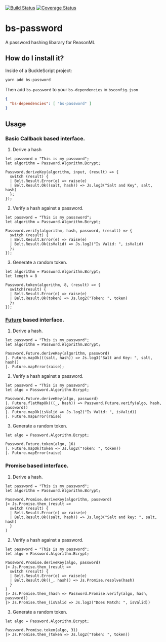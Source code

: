 [![Build Status](https://travis-ci.com/scull7/bs-password.svg?branch=master)](https://travis-ci.com/scull7/bs-password)
[![Coverage Status](https://coveralls.io/repos/github/scull7/bs-password/badge.svg?branch=master)](https://coveralls.io/github/scull7/bs-password?branch=master)

# bs-password

A password hashing libarary for ReasonML

## How do I install it?

Inside of a BuckleScript project:

```sh
yarn add bs-password
```

Then add `bs-password` to your `bs-dependencies` in `bsconfig.json`

```json
{
  "bs-dependencies": [ "bs-password" ]
}
```

## Usage

### Basic Callback based interface.

1. Derive a hash

```reason
let password = "This is my password";
let algorithm = Password.Algorithm.Bcrypt;

Password.deriveKey(algorithm, input, (result) => {
  switch (result) {
  | Belt.Result.Error(e) => raise(e)
  | Belt.Result.Ok((salt, hash)) => Js.log3("Salt and Key", salt, hash)
  };
});
```

2. Verify a hash against a password.

```reason
let password = "This is my passsword";
let algorithm = Password.Algorithm.Bcrypt;

Password.verify(algorithm, hash, password, (result) => {
  switch (result) {
  | Belt.Result.Error(e) => raise(e)
  | Belt.Result.Ok(isValid) => Js.log2("Is Valid: ", isValid)
  };
});
```

3. Generate a random token.

```reason
let algorithm = Password.Algorithm.Bcrypt;
let length = 8

Password.token(algorithm, 8, (result) => {
  switch(result) {
  | Belt.Result.Error(e) => raise(e)
  | Belt.Result.Ok(token) => Js.log2("Token: ", token)
  };
});
```

### [Future][reason-future] based interface.

1. Derive a hash.

```reason
let password = "This is my password";
let algorithm = Password.Algorithm.Bcrypt;

Password.Future.deriveKey(algorithm, password)
|. Future.mapOk(((salt, hash)) => Js.log3("Salt and Key: ", salt, hash))
|. Future.mapError(raise);
```

2. Verify a hash against a password.

```reason
let password = "This is my password";
let algo = Password.Algorithm.Bcrypt;

Password.Future.deriveKey(algo, password)
|. Future.flatMapOk(((_, hash)) => Password.Future.verify(algo, hash, password))
|. Future.mapOk(isValid => Js.log2("Is Valid: ", isValid))
|. Future.mapError(raise)
```

3. Generate a random token.

```reason
let algo = Password.Algorithm.Bcrypt;

Password.Future.token(algo, 16)
|. Future.mapOk(token => Js.log2("Token: ", token))
|. Future.mapError(raise)
```

### Promise based interface.

1. Derive a hash.

```reason
let password = "This is my password";
let algorithm = Password.Algorithm.Bcrypt;

Password.Promise.deriveKey(algorithm, password)
|> Js.Promise.then_(result =>
  switch (result) {
  | Belt.Result.Error(e) => raise(e)
  | Belt.Result.Ok((salt, hash)) => Js.log3("Salt and key: ", salt, hash)
  }
)
```

2. Verify a hash against a password.

```reason
let password = "This is my password";
let algo = Password.Algorithm.Bcrypt;

Password.Promise.deriveKey(algo, password)
|> Js.Promise.then_(result =>
  switch (result) {
  | Belt.Result.Error(e) => raise(e)
  | Belt.Result.Ok((_, hash)) => Js.Promise.resolve(hash)
  }
)
|> Js.Promise.then_(hash => Password.Promise.verify(algo, hash, password))
|> Js.Promise.then_(isValid => Js.log2("Does Match: ", isValid)) 
```

3. Generate a random token.

```reason
let algo = Password.Algorithm.Bcrypt;

Password.Promise.token(algo, 31)
|> Js.Promise.then_(token => Js.log2("Token: ", token))
```


[reason-future]: https://github.com/RationalJS/future
[Js.Promise]: https://bucklescript.github.io/bucklescript/api/Js.Promise.html
